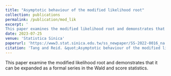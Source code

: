 ```yaml
---
title: "Asymptotic behaviour of the modified likelihood root"
collection: publications
permalink: /publication/mod_lik
excerpt: '
This paper examines the modified likelihood root and demonstrates that it can be expanded as a formal series in the Wald and score statistics.'
date: 2023-07-25
venue: 'Statistica Sinica'
paperurl: 'https://www3.stat.sinica.edu.tw/ss_newpaper/SS-2022-0016_na.pdf'
citation: 'Tang and Reid. &quot;Asymptotic behaviour of the modified likelihood root&quot; <i>Statistica Sinica</i>, to appear.'
---
```

This paper examine the modified likelihood root and demonstrates that it can be expanded as a formal series in the Wald and score statistics.